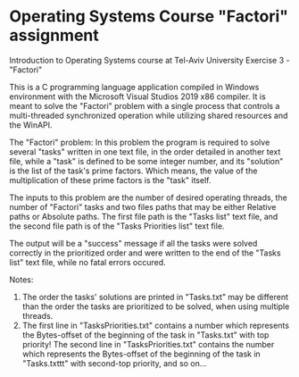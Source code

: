 # Operating Systems Course "Factori" assignment
Introduction to Operating Systems course at Tel-Aviv University Exercise 3 - "Factori"

This is a C programming language application compiled in Windows environment with the Microsoft Visual Studios 2019 x86 compiler.
It is meant to solve the "Factori" problem with a single process that controls a multi-threaded synchronized operation while utilizing shared resources and the WinAPI.


The "Factori" problem:
In this problem the program is required to solve several "tasks" written in one text file, in the order detailed in another text file, while a "task" is defined
to be some integer number, and its "solution" is the list of the task's prime factors. Which means, the value of the multiplication of these prime factors is the "task" itself.

The inputs to this problem are the number of desired operating threads, the number of "Factori" tasks and two files paths that may be either Relative paths or Absolute paths.
The first file path is the "Tasks list" text file, and the second file path is of the "Tasks Priorities list" text file.

The output will be a "success" message if all the tasks were solved correctly in the prioritized order and were written to the end of the "Tasks list" text file, while no fatal errors occured.

Notes:

  1) The order the tasks' solutions are printed in "Tasks.txt" may be different than the order the tasks are prioritized to be solved, when using multiple threads.
  2) The first line in "TasksPriorities.txt" contains a number which represents the Bytes-offset of the beginning of the task in "Tasks.txt" with top priority! The second line in  "TasksPriorities.txt" contains the number which represents the Bytes-offset of the beginning of the task in "Tasks.txttt" with second-top priority, and so on...
